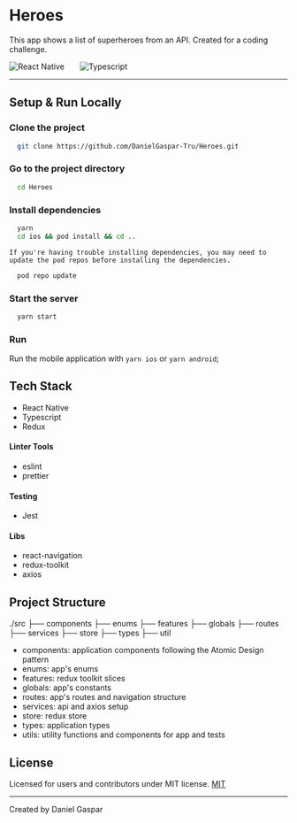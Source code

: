 # Heroes

This app shows a list of superheroes from an API. Created for a coding challenge.

![React Native](https://img.shields.io/static/v1?label=React-Native&message=v0.68.0&color=6D21B4&style=for-the-badge&logo=react)  ![Typescript](https://img.shields.io/static/v1?label=Typescript&message=v4.4.4&color=2184B4&style=for-the-badge&logo=typescript)

---

## Setup & Run Locally

### Clone the project

```bash
  git clone https://github.com/DanielGaspar-Tru/Heroes.git
```

### Go to the project directory

```bash
  cd Heroes
```

### Install dependencies

```bash
  yarn
  cd ios && pod install && cd ..
```

`If you're having trouble installing dependencies, you may need to update the pod repos before installing the dependencies.`

```bash
  pod repo update
```

### Start the server

```bash
  yarn start
```

### Run

Run the mobile application with `yarn ios` or `yarn android`;

## Tech Stack

- React Native
- Typescript
- Redux

#### Linter Tools

- eslint
- prettier

#### Testing

- Jest

#### Libs

- react-navigation
- redux-toolkit
- axios

## Project Structure

./src
├── components
├── enums
├── features
├── globals
├── routes
├── services
├── store
├── types
├── util

- components: application components following the Atomic Design pattern
- enums: app's enums
- features: redux toolkit slices
- globals: app's constants
- routes: app's routes and navigation structure
- services: api and axios setup
- store: redux store
- types: application types
- utils: utility functions and components for app and tests

## License

Licensed for users and contributors under MIT license.
[MIT](https://choosealicense.com/licenses/mit/)

---

Created by Daniel Gaspar
